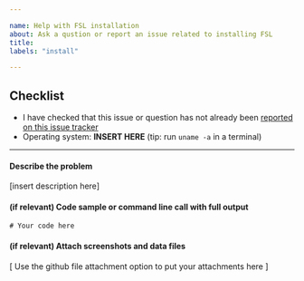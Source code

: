 ```yaml
---

name: Help with FSL installation
about: Ask a qustion or report an issue related to installing FSL 
title:
labels: "install"

---
```


## Checklist 

- I have checked that this issue or question has not already been [reported on this issue tracker](https://github.com/FMRIB-Software-Library/fsl-issues-and-support/issues?q=) 
- Operating system:   **INSERT HERE**              (tip: run `uname -a` in a terminal)
---

#### Describe the problem

[insert description here]

#### (if relevant) Code sample or command line call with full output

```
# Your code here
```

#### (if relevant) Attach screenshots and data files

[ Use the github file attachment option to put your attachments here ]

